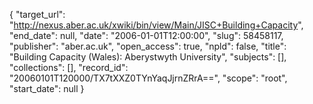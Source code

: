 {
  "target_url": "http://nexus.aber.ac.uk/xwiki/bin/view/Main/JISC+Building+Capacity", 
  "end_date": null, 
  "date": "2006-01-01T12:00:00", 
  "slug": 58458117, 
  "publisher": "aber.ac.uk", 
  "open_access": true, 
  "npld": false, 
  "title": "Building Capacity (Wales): Aberystwyth University", 
  "subjects": [], 
  "collections": [], 
  "record_id": "20060101T120000/TX7tXXZ0TYnYaqJjrnZRrA==", 
  "scope": "root", 
  "start_date": null
}

